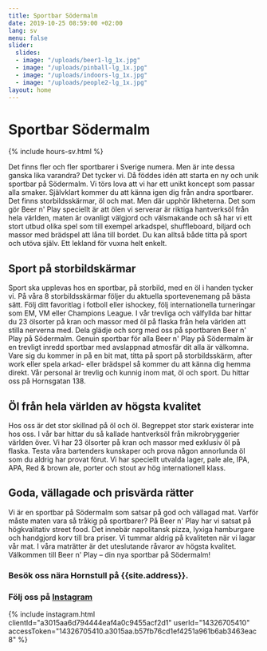 ```yaml
---
title: Sportbar Södermalm
date: 2019-10-25 08:59:00 +02:00
lang: sv
menu: false
slider:
  slides:
  - image: "/uploads/beer1-lg_1x.jpg"
  - image: "/uploads/pinball-lg_1x.jpg"
  - image: "/uploads/indoors-lg_1x.jpg"
  - image: "/uploads/people2-lg_1x.jpg"
layout: home
---
```


# Sportbar Södermalm

{% include hours-sv.html %}

Det finns fler och fler sportbarer i Sverige numera. Men är inte dessa ganska lika varandra? Det tycker vi. Då föddes idén att starta en ny och unik sportbar på Södermalm. Vi törs lova att vi har ett unikt koncept som passar alla smaker.
Självklart kommer du att känna igen dig från andra sportbarer. Det finns storbildsskärmar, öl och mat. Men där upphör likheterna. Det som gör Beer n' Play speciellt är att ölen vi serverar är riktiga hantverksöl från hela världen, maten är ovanligt välgjord och välsmakande och så har vi ett stort utbud olika spel som till exempel arkadspel, shuffleboard, biljard och massor med brädspel att låna till bordet. Du kan alltså både titta på sport och utöva själv. Ett lekland för vuxna helt enkelt.

## Sport på storbildskärmar

Sport ska upplevas hos en sportbar, på storbild, med en öl i handen tycker vi. På våra 8 storbildsskärmar följer du aktuella sportevenemang på bästa sätt. Följ ditt favoritlag i fotboll eller ishockey, följ internationella turneringar som EM, VM eller Champions League. I vår trevliga och välfyllda bar hittar du 23 ölsorter på kran och massor med öl på flaska från hela världen att stilla nerverna med. Dela glädje och sorg med oss på sportbaren Beer n' Play på Södermalm.
Genuin sportbar för alla
Beer n' Play på Södermalm är en trevligt inredd sportbar med avslappnad atmosfär dit alla är välkomna. Vare sig du kommer in på en bit mat, titta på sport på storbildsskärm, after work eller spela arkad- eller brädspel så kommer du att känna dig hemma direkt. Vår personal är trevlig och kunnig inom mat, öl och sport. Du hittar oss på Hornsgatan 138.

## Öl från hela världen av högsta kvalitet

Hos oss är det stor skillnad på öl och öl. Begreppet stor stark existerar inte hos oss. I vår bar hittar du så kallade hantverksöl från mikrobryggerier världen över. Vi har 23 ölsorter på kran och massor med exklusiv öl på flaska. Testa våra bartenders kunskaper och prova någon annorlunda öl som du aldrig har provat förut. Vi har speciellt utvalda lager, pale ale, IPA, APA, Red & brown ale, porter och stout av hög internationell klass.

## Goda, vällagade och prisvärda rätter

Vi är en sportbar på Södermalm som satsar på god och vällagad mat. Varför måste maten vara så tråkig på sportbarer? På Beer n' Play har vi satsat på högkvalitativ street food. Det innebär napolitansk pizza, lyxiga hamburgare och handgjord korv till bra priser.
Vi tummar aldrig på kvaliteten när vi lagar vår mat. I våra maträtter är det uteslutande råvaror av högsta kvalitet. Välkommen till Beer n' Play – din nya sportbar på Södermalm!

### Besök oss nära Hornstull på {{site.address}}.

### Följ oss på <a href="{{site.instagram}}" target="_blank">Instagram</a>

{% include instagram.html clientId="a3015aa6d794444eaf4a0c9455acf2d1" userId="14326705410" accessToken="14326705410.a3015aa.b57fb76cd1ef4251a961b6ab3463eac8" %}
